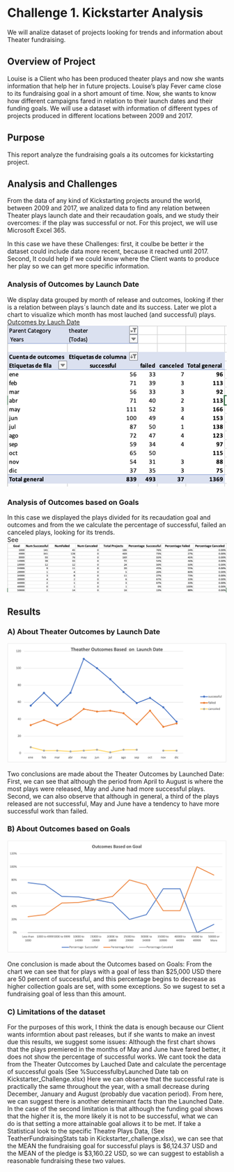 # Challenge 1. Kickstarter Analysis 
We will analize dataset of projects looking for trends and information about Theater fundraising. 

## Overview of Project
Louise is a Client who has been produced  theater plays and now she wants information that help her in future projects. 
Louise’s play Fever came close to its fundraising goal in a short amount of time. Now, she wants to know how different campaigns fared in relation to their launch dates and their funding goals. We will use a dataset with information of different types of projects produced in different locations between 2009 and 2017. 

## Purpose
This report analyze the fundraising goals a its outcomes for kickstarting project.  
## Analysis and Challenges
From the data of any kind of Kickstarting projects around the world, between 2009 and 2017, we analized data to find any relation between Theater plays launch date and their recaudation goals, and we study their overcomes: if the play was successful or not. For this project, we will use Microsoft Excel 365.

In this case we have these Challenges:  first, it coulbe be better ir the dataset could include data more recent, because it reached  until 2017. Second, It could help if we could know where the Client wants to produce her play so we can get more specific information. 

### Analysis of Outcomes by Launch Date
We display data grouped by month of release and outcomes, looking if ther is a relation between plays´s launch date and its success. Later we plot a chart to visualize which month has most lauched (and successful) plays. 
[Outcomes by Lauch Date](github.com/MariloyH/Kickstarter_analysis/blob/main/Kickstart_challenge/TeatherOutcomesByLaunchedDate.xlsx)
![](https://github.com/MariloyH/Kickstarter_analysis/blob/main/TheatherOutcomesData.png)
### Analysis of Outcomes based on Goals
In this case we displayed the plays divided for its recaudation goal and outcomes and from the we  calculate the percentage of successful, failed  an canceled plays, looking for its trends.   
See [](https://github.com/MariloyH/Kickstarter_analysis/blob/main/Kickstarter_Challenge/OutcomesBasedOnGoal.xlsx)
![](https://github.com/MariloyH/Kickstarter_analysis/blob/main/FundraisedGoalData.png)

## Results
### A) About Theater Outcomes by Launch Date
![Theater Outcomes by Launch Date](https://github.com/MariloyH/Kickstarter_analysis/blob/main/Theather_Outcomes_vs_Launch.png)

Two conclusions are made about the Theater Outcomes by Launched Date: 
First, we can see that although the period from April to August is where the most plays were released, May and June had more successful plays.
Second, we can also observe that although in general, a third of the plays  released are not successful, May and June have a tendency to have more successful work than failed.

### B) About Outcomes based on Goals
![ ](https://github.com/MariloyH/Kickstarter_analysis/blob/main/Outcomes_vs_Goals.png)

One conclusion is made about the Outcomes based on Goals:
From the chart we can see that for plays with a goal of less than $25,000 USD there are 50 percent of successful, and this percentage begins to decrease as higher collection goals are set, with some exceptions. So we sugest to set a fundraising goal of less than this amount. 

### C) Limitations of the dataset
For the purposes of this work, I think the data is enough because our Client wants informtion about past releases, but if she wants to make an invest due this results, we suggest some issues: 
Although the first chart shows that the plays premiered in the months of May and June have fared better, it does not show the percentage of successful works. We cant took the data from the Theater Outccomes by Lauched Date and calculate the percentage of successful goals (See %SuccessfulbyLaunched Date tab on Kickstarter_Challenge.xlsx) Here we can observe that the successful rate is practically the same throughout the year, with a small decrease during  December, January and August (probably due vacation period). From here,  we can suggest there is another determinant facts than the Launched Date.
In the case of the second  limitation is that although the funding goal shows that the higher it is, the more likely it is not to be successful, what we can do is that setting a more attainable goal allows it to be met. If take a Statistical look to the specific Theatre Plays Data,  (See TeatherFundraisingStats tab in Kickstarter_challenge.xlsx), we can see that the MEAN  the fundraising goal for successful plays is $6,124.37 USD and the MEAN of the pledge is $3,160.22 USD, so we can suggest to establish a reasonable fundraising these two values.   




